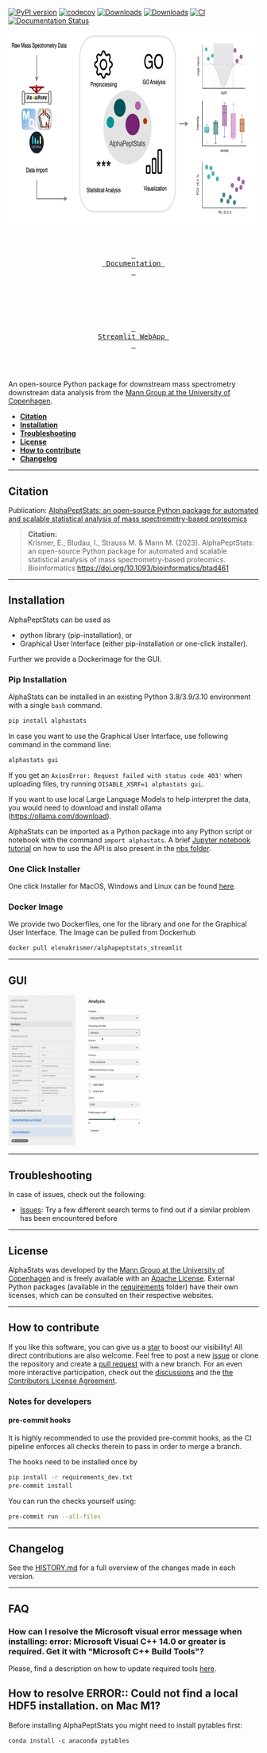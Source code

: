 [![PyPI version](https://badge.fury.io/py/alphastats.svg)](https://badge.fury.io/py/alphastats)
[![codecov](https://codecov.io/gh/MannLabs/alphastats/branch/main/graph/badge.svg?token=HY4A0KKLRI)](https://codecov.io/gh/MannLabs/alphastats)
[![Downloads](https://static.pepy.tech/badge/alphastats)](https://pepy.tech/project/alphastats)
[![Downloads](https://static.pepy.tech/badge/alphastats/week)](https://pepy.tech/project/alphastats)
[![CI](https://github.com/MannLabs/alphapeptstats/actions/workflows/python-package.yml/badge.svg)](https://github.com/MannLabs/alphapeptstats/actions/workflows/python-package.yml)
[![Documentation Status](https://readthedocs.org/projects/alphapeptstats/badge/?version=latest)](https://alphapeptstats.readthedocs.io/en/latest/?badge=latest)


<div align = center>
<img src="https://github.com/MannLabs/alphapeptstats/blob/main/misc/alphastats_workflow.png?raw=true" width="771.4" height="389.2">
</div>


<div align = center>
<br>
<br>

[<kbd> <br> Documentation <br> </kbd>][link]

</div>

<br>
<br>

[link]:https://alphapeptstats.readthedocs.io/en/main/

<div align = center>
<br>
<br>

[<kbd> <br> Streamlit WebApp <br> </kbd>][link_streamlit]

</div>

<br>
<br>

[link_streamlit]:https://mannlabs-alphapeptstats-alphastatsguialphapeptstats-qyzgwd.streamlit.app/

An open-source Python package for downstream mass spectrometry downstream data analysis from the [Mann Group at the University of Copenhagen](https://www.cpr.ku.dk/research/proteomics/mann/).


* [**Citation**](#citation)
* [**Installation**](#installation)
* [**Troubleshooting**](#troubleshooting)
* [**License**](#license)
* [**How to contribute**](#how-to-contribute)
* [**Changelog**](#changelog)

---
## Citation
Publication: [AlphaPeptStats: an open-source Python package for automated and scalable statistical analysis of mass spectrometry-based proteomics](https://doi.org/10.1093/bioinformatics/btad461)
> **Citation:** <br>
> Krismer, E., Bludau, I.,  Strauss M. & Mann M. (2023). AlphaPeptStats: an open-source Python package for automated and scalable statistical analysis of mass spectrometry-based proteomics. Bioinformatics
> https://doi.org/10.1093/bioinformatics/btad461

---
## Installation

AlphaPeptStats can be used as
 * python library (pip-installation), or
 * Graphical User Interface (either pip-installation or one-click installer).

Further we provide a Dockerimage for the GUI.

### Pip Installation

AlphaStats can be installed in an existing Python 3.8/3.9/3.10 environment with a single `bash` command.

```bash
pip install alphastats
```

In case you want to use the Graphical User Interface, use following command in the command line:

```bash
alphastats gui
```
If you get an `AxiosError: Request failed with status code 403'` when uploading files, try running `DISABLE_XSRF=1 alphastats gui`.

If you want to use local Large Language Models to help interpret the data, you would need to download and install ollama (https://ollama.com/download).

AlphaStats can be imported as a Python package into any Python script or notebook with the command `import alphastats`.
A brief [Jupyter notebook tutorial](nbs/getting_started.ipynb) on how to use the API is also present in the [nbs folder](nbs).


### One Click Installer

One click Installer for MacOS, Windows and Linux can be found [here](https://github.com/MannLabs/alphapeptstats/releases).


### Docker Image

We provide two Dockerfiles, one for the library and one for the Graphical User Interface.
The Image can be pulled from Dockerhub

```bash
docker pull elenakrismer/alphapeptstats_streamlit
```

---
## GUI
![](https://github.com/MannLabs/alphapeptstats/blob/main/misc/volcano.gif)

---
## Troubleshooting

In case of issues, check out the following:

* [Issues](https://github.com/MannLabs/alphapeptstats/issues): Try a few different search terms to find out if a similar problem has been encountered before

---
## License

AlphaStats was developed by the [Mann Group at the University of Copenhagen](https://www.cpr.ku.dk/research/proteomics/mann/) and is freely available with an [Apache License](LICENSE.txt). External Python packages (available in the [requirements](requirements) folder) have their own licenses, which can be consulted on their respective websites.

---
## How to contribute

If you like this software, you can give us a [star](https://github.com/MannLabs/alphapeptstats/stargazers) to boost our visibility! All direct contributions are also welcome. Feel free to post a new [issue](https://github.com/MannLabs/alphapeptstats/issues) or clone the repository and create a [pull request](https://github.com/MannLabs/alphapeptstats/pulls) with a new branch. For an even more interactive participation, check out the [discussions](https://github.com/MannLabs/alphapeptstats/discussions) and the [the Contributors License Agreement](misc/CLA.md).


### Notes for developers
#### pre-commit hooks
It is highly recommended to use the provided pre-commit hooks, as the CI pipeline enforces all checks therein to
pass in order to merge a branch.

The hooks need to be installed once by
```bash
pip install -r requirements_dev.txt
pre-commit install
```
You can run the checks yourself using:
```bash
pre-commit run --all-files
```



---
## Changelog

See the [HISTORY.md](HISTORY.md) for a full overview of the changes made in each version.


---
## FAQ

### How can I resolve the Microsoft visual error message when installing: error: Microsoft Visual C++ 14.0 or greater is required. Get it with "Microsoft C++ Build Tools"?
Please, find a description on how to update required tools [here](https://github.com/MannLabs/alphapeptstats/issues/158).

## How to resolve ERROR:: Could not find a local HDF5 installation. on Mac M1?

Before installing AlphaPeptStats you might need to install pytables first:

````
conda install -c anaconda pytables
````

